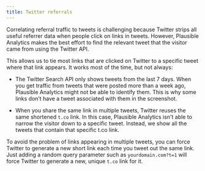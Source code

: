 ```yaml
---
title: Twitter referrals
--- 
```


Correlating referral traffic to tweets is challenging because Twitter strips all useful referrer data when people click on links in tweets. However, Plausible Analytics makes the best effort to find the relevant tweet that the visitor came from using the Twitter API.

This allows us to tie most links that are clicked on Twitter to a specific tweet where that link appears. It works most of the time, but not always:

* The Twitter Search API only shows tweets from the last 7 days. When you get traffic from tweets that were posted more than a week ago, Plausible Analytics might not be able to identify them. This is why some links don’t have a tweet associated with them in the screenshot.

* When you share the same link in multiple tweets, Twitter reuses the same shortened `t.co` link. In this case, Plausible Analytics isn't able to narrow the visitor down to a specific tweet. Instead, we show all the tweets that contain that specific t.co link.

To avoid the problem of links appearing in multiple tweets, you can force Twitter to generate a new short link each time you tweet out the same link. Just adding a random query parameter such as `yourdomain.com?t=1` will force Twitter to generate a new, unique `t.co` link for it.
